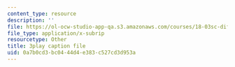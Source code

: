 ```yaml
---
content_type: resource
description: ''
file: https://ol-ocw-studio-app-qa.s3.amazonaws.com/courses/18-03sc-differential-equations-fall-2011/0a7b0cd3bc0444d4e383c527cd3d953a_vP-oRQqmeg4.srt
file_type: application/x-subrip
resourcetype: Other
title: 3play caption file
uid: 0a7b0cd3-bc04-44d4-e383-c527cd3d953a
---
```

